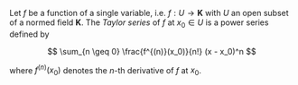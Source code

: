 Let $f$ be a function of a single variable, i.e. $f: U \to \mathbf{K}$ with $U$ an open subset of a normed field $\mathbf{K}$. The *Taylor series* of $f$ at $x_0 \in U$ is a power series defined by

$$
\sum_{n \geq 0} \frac{f^{(n)}(x_0)}{n!} (x - x_0)^n
$$

where $f^{(n)}(x_0)$ denotes the $n$-th derivative of $f$ at $x_0$.
